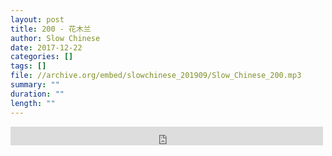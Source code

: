 ```yaml
---
layout: post
title: 200 - 花木兰
author: Slow Chinese
date: 2017-12-22
categories: []
tags: []
file: //archive.org/embed/slowchinese_201909/Slow_Chinese_200.mp3
summary: ""
duration: ""
length: ""
---
```


<iframe src="https://archive.org/embed/slowchinese_201909/Slow_Chinese_200.mp3" width="500" height="30" frameborder="0" webkitallowfullscreen="true" mozallowfullscreen="true" allowfullscreen></iframe>
